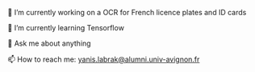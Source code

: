 🔭 I’m currently working on a OCR for French licence plates and ID cards

🌱 I’m currently learning Tensorflow

💬 Ask me about anything

📫 How to reach me: yanis.labrak@alumni.univ-avignon.fr
